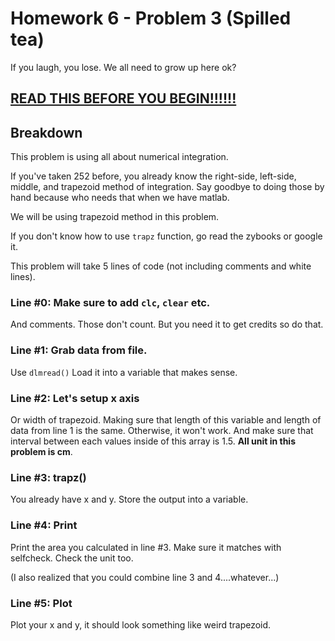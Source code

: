 # Homework 6 - Problem 3 (Spilled tea)

If you laugh, you lose. We all need to grow up here ok?

**[READ THIS BEFORE YOU BEGIN!!!!!!](https://github.com/RyoTakei/Matlab-Class)**
-

## Breakdown
This problem is using all about numerical integration. 

If you've taken 252 before, you already know the right-side, left-side, middle,
and trapezoid method of integration. Say goodbye to doing those by hand because 
who needs that when we have matlab.

We will be using trapezoid method in this problem.

If you don't know how to use `trapz` function, go read the zybooks or google it. 

This problem will take 5 lines of code (not including comments and white lines).


### Line #0: Make sure to add `clc`, `clear` etc. 
And comments. Those don't count. But you need it to get credits so do that.

### Line #1: Grab data from file.
Use `dlmread()` Load it into a variable that makes sense.

### Line #2: Let's setup x axis
Or width of trapezoid. Making sure that length of this variable and length of data from line 1 is the same.
Otherwise, it won't work. And make sure that interval between each values inside of this array
is 1.5. **All unit in this problem is cm**.

### Line #3: trapz()
You already have x and y. Store the output into a variable. 

### Line #4: Print
Print the area you calculated in line #3. Make sure it matches with selfcheck. Check the unit too.

(I also realized that you could combine line 3 and 4....whatever...)

### Line #5: Plot
Plot your x and y, it should look something like weird trapezoid.

